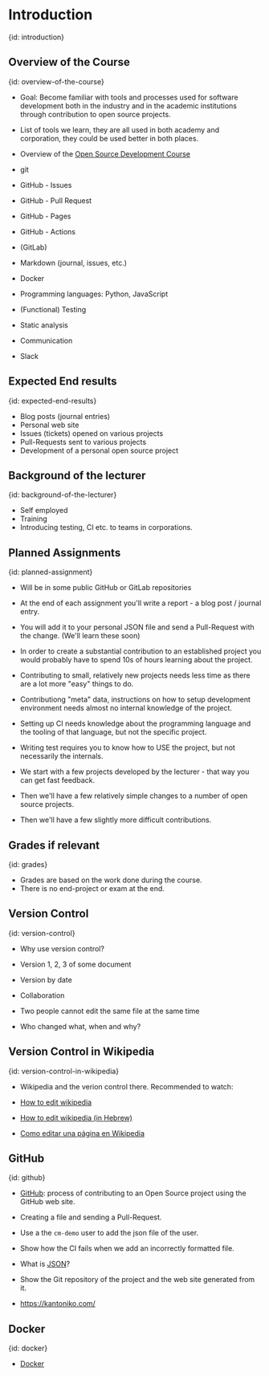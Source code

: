 # Introduction
{id: introduction}

## Overview of the Course
{id: overview-of-the-course}

* Goal: Become familiar with tools and processes used for software development both in the industry and in the academic institutions through contribution to open source projects.
* List of tools we learn, they are all used in both academy and corporation, they could be used better in both places.

* Overview of the [Open Source Development Course](https://osdc.code-maven.com/)

* git
* GitHub - Issues
* GitHub - Pull Request
* GitHub - Pages
* GitHub - Actions
* (GitLab)
* Markdown (journal, issues, etc.)
* Docker
* Programming languages: Python, JavaScript
* (Functional) Testing
* Static analysis
* Communication
* Slack

## Expected End results
{id: expected-end-results}

* Blog posts (journal entries)
* Personal web site
* Issues (tickets) opened on various projects
* Pull-Requests sent to various projects
* Development of a personal open source project

## Background of the lecturer
{id: background-of-the-lecturer}

* Self employed
* Training
* Introducing testing, CI etc. to teams in corporations.

## Planned Assignments
{id: planned-assignment}

* Will be in some public GitHub or GitLab repositories
* At the end of each assignment you'll write a report - a blog post / journal entry.
* You will add it to your personal JSON file and send a Pull-Request with the change. (We'll learn these soon)

* In order to create a substantial contribution to an established project you would probably have to spend 10s of hours learning about the project.
* Contributing to small, relatively new projects needs less time as there are a lot more "easy" things to do.
* Contributiong "meta" data, instructions on how to setup development environment needs almost no internal knowledge of the project.
* Setting up CI needs knowledge about the programming language and the tooling of that language, but not the specific project.
* Writing test requires you to know how to USE the project, but not necessarily the internals.

* We start with a few projects developed by the lecturer - that way you can get fast feedback.
* Then we'll have a few relatively simple changes to a number of open source projects.
* Then we'll have a few slightly more difficult contributions.

## Grades if relevant
{id: grades}

* Grades are based on the work done during the course.
* There is no end-project or exam at the end.

## Version Control
{id: version-control}

* Why use version control?
* Version 1, 2, 3 of some document
* Version by date

* Collaboration
* Two people cannot edit the same file at the same time
* Who changed what, when and why?


## Version Control in Wikipedia
{id: version-control-in-wikipedia}

* Wikipedia and the verion control there. Recommended to watch:

* [How to edit wikipedia](https://code-maven.com/edit-wikipedia)
* [How to edit wikipedia (in Hebrew)](https://he.code-maven.com/edit-wikipedia)
* [Como editar una página en Wikipedia](https://es.code-maven.com/editar-wikipedia)

## GitHub
{id: github}

* [GitHub](https://github.com/): process of contributing to an Open Source project using the GitHub web site.
* Creating a file and sending a Pull-Request.
* Use a the `cm-demo` user to add the json file of the user.
* Show how the CI fails when we add an incorrectly formatted file.
* What is [JSON](https://www.json.org/)?

* Show the Git repository of the project and the web site generated from it.

* https://kantoniko.com/

## Docker
{id: docker}

* [Docker](https://code-maven.com/slides/docker/)






